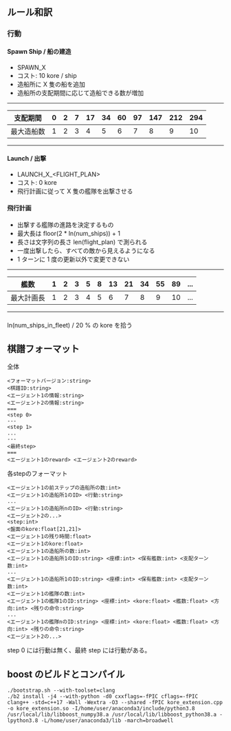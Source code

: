 ## ルール和訳

### 行動

#### Spawn Ship / 船の建造
- SPAWN_X
- コスト: 10 kore / ship
- 造船所に X 隻の船を追加
- 造船所の支配期間に応じて造船できる数が増加

-----
|支配期間|0|2|7|17|34|60|97|147|212|294|
|-|-|-|-|-|-|-|-|-|-|-|
|最大造船数|1|2|3|4|5|6|7|8|9|10|
-----

#### Launch / 出撃
- LAUNCH_X_<FLIGHT_PLAN>
- コスト: 0 kore
- 飛行計画に従って X 隻の艦隊を出撃させる

#### 飛行計画
- 出撃する艦隊の進路を決定するもの
- 最大長は floor(2 * ln(num_ships)) + 1
- 長さは文字列の長さ len(flight_plan) で測られる
- 一度出撃したら、すべての敵から見えるようになる
- 1 ターンに 1 度の更新以外で変更できない

-----
|艦数|1|2|3|5|8|13|21|34|55|89|...|
|-|-|-|-|-|-|-|-|-|-|-|-|
|最大計画長|1|2|3|4|5|6|7|8|9|10|...|
-----

#### 

ln(num_ships_in_fleet) / 20 % の kore を拾う


## 棋譜フォーマット

全体
```
<フォーマットバージョン:string>
<棋譜ID:string>
<エージェント1の情報:string>
<エージェント2の情報:string>
===
<step 0>
---
<step 1>
...
---
<最終step>
===
<エージェント1のreward> <エージェント2のreward>
```
各stepのフォーマット
```
<エージェント1の前ステップの造船所の数:int>
<エージェント1の造船所1のID> <行動:string>
...
<エージェント1の造船所nのID> <行動:string>
<エージェント2の...>
<step:int>
<盤面のkore:float[21,21]>
<エージェント1の残り時間:float>
<エージェント1のkore:float>
<エージェント1の造船所の数:int>
<エージェント1の造船所1のID:string> <座標:int> <保有艦数:int> <支配ターン数:int>
...
<エージェント1の造船所1のID:string> <座標:int> <保有艦数:int> <支配ターン数:int>
<エージェント1の艦隊の数:int>
<エージェント1の艦隊1のID:string> <座標:int> <kore:float> <艦数:float> <方向:int> <残りの命令:string>
...
<エージェント1の艦隊nのID:string> <座標:int> <kore:float> <艦数:float> <方向:int> <残りの命令:string>
<エージェント2の...>
```

step 0 には行動は無く、最終 step には行動がある。

## boost のビルドとコンパイル

```
./bootstrap.sh --with-toolset=clang
./b2 install -j4 --with-python -d0 cxxflags=-fPIC cflags=-fPIC
clang++ -std=c++17 -Wall -Wextra -O3 --shared -fPIC kore_extension.cpp -o kore_extension.so -I/home/user/anaconda3/include/python3.8 /usr/local/lib/libboost_numpy38.a /usr/local/lib/libboost_python38.a -lpython3.8 -L/home/user/anaconda3/lib -march=broadwell
```
